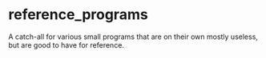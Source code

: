 # reference_programs
A catch-all for various small programs that are on their own mostly useless, but are good to have for reference.
